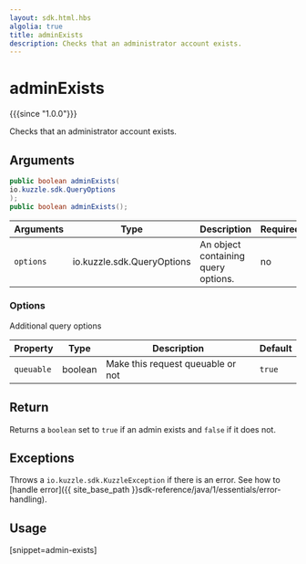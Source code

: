 ```yaml
---
layout: sdk.html.hbs
algolia: true
title: adminExists
description: Checks that an administrator account exists.
---
```



# adminExists

{{{since "1.0.0"}}}

Checks that an administrator account exists.

## Arguments

```java
public boolean adminExists(
io.kuzzle.sdk.QueryOptions
);
public boolean adminExists();
```

| Arguments | Type   | Description                         | Required |
| --------- | ------ | ----------------------------------- | -------- |
| `options` | io.kuzzle.sdk.QueryOptions | An object containing query options. | no       |

### **Options**

Additional query options

| Property   | Type  | Description                       | Default |
| ---------- | ------- | --------------------------------- | ------- |
| `queuable` | boolean | Make this request queuable or not | `true`  |

## Return

Returns a `boolean` set to `true` if an admin exists and `false` if it does not.

## Exceptions

Throws a `io.kuzzle.sdk.KuzzleException` if there is an error. See how to [handle error]({{ site_base_path }}sdk-reference/java/1/essentials/error-handling).

## Usage

[snippet=admin-exists]

